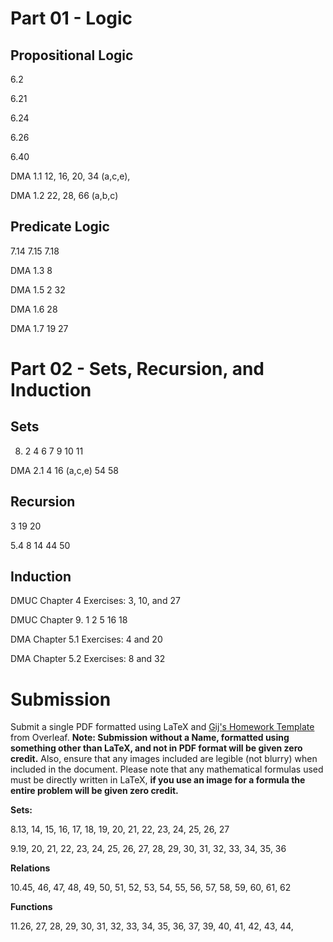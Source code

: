 # Part 01 - Logic

## Propositional Logic

6.2

6.21

6.24

6.26

6.40

DMA 1.1 12, 16, 20, 34 (a,c,e),

DMA 1.2 22, 28, 66 (a,b,c)

## Predicate Logic

7.14 7.15 7.18

DMA 1.3 8

DMA 1.5 2 32

DMA 1.6 28

DMA 1.7 19 27

# Part 02 - Sets, Recursion, and Induction

## Sets

8. 2 4 6 7 9 10 11

DMA 2.1 4 16 (a,c,e) 54 58

## Recursion

3 19 20

5.4 8 14 44 50

## Induction

DMUC Chapter 4 Exercises: 3, 10, and 27

DMUC Chapter 9. 1 2 5 16 18

DMA Chapter 5.1 Exercises: 4 and 20

DMA Chapter 5.2 Exercises: 8 and 32



# Submission

Submit a single PDF formatted using LaTeX and [Gij's Homework Template](https://www.overleaf.com/latex/templates/gijss-homework-template/xrhhfgqcfbft) from Overleaf. **Note: Submission without a Name, formatted using something other than LaTeX, and not in PDF format will be given zero credit.** Also, ensure that any images included are legible (not blurry) when included in the document. Please note that any mathematical formulas used must be directly written in LaTeX, **if you use an image for a formula the entire problem will be given zero credit.**

**Sets:**

8.13, 14, 15, 16, 17, 18, 19, 20, 21, 22, 23, 24, 25, 26, 27

9.19, 20, 21, 22, 23, 24, 25, 26, 27, 28, 29, 30, 31, 32, 33, 34, 35, 36

**Relations**

10.45, 46, 47, 48, 49, 50, 51, 52, 53, 54, 55, 56, 57, 58, 59, 60, 61, 62

**Functions**

11.26, 27, 28, 29, 30, 31, 32, 33, 34, 35, 36, 37, 39, 40, 41, 42, 43, 44,
